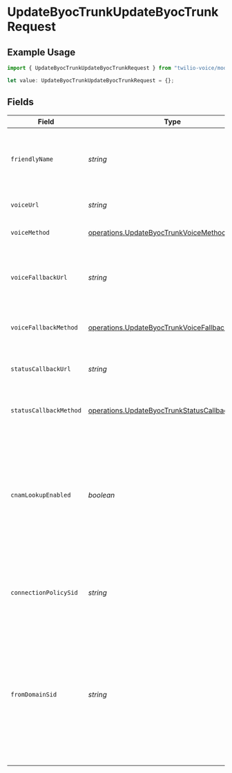# UpdateByocTrunkUpdateByocTrunkRequest

## Example Usage

```typescript
import { UpdateByocTrunkUpdateByocTrunkRequest } from "twilio-voice/models/operations";

let value: UpdateByocTrunkUpdateByocTrunkRequest = {};
```

## Fields

| Field                                                                                                                                                                                                                                                                                                                                                                                  | Type                                                                                                                                                                                                                                                                                                                                                                                   | Required                                                                                                                                                                                                                                                                                                                                                                               | Description                                                                                                                                                                                                                                                                                                                                                                            |
| -------------------------------------------------------------------------------------------------------------------------------------------------------------------------------------------------------------------------------------------------------------------------------------------------------------------------------------------------------------------------------------- | -------------------------------------------------------------------------------------------------------------------------------------------------------------------------------------------------------------------------------------------------------------------------------------------------------------------------------------------------------------------------------------- | -------------------------------------------------------------------------------------------------------------------------------------------------------------------------------------------------------------------------------------------------------------------------------------------------------------------------------------------------------------------------------------- | -------------------------------------------------------------------------------------------------------------------------------------------------------------------------------------------------------------------------------------------------------------------------------------------------------------------------------------------------------------------------------------- |
| `friendlyName`                                                                                                                                                                                                                                                                                                                                                                         | *string*                                                                                                                                                                                                                                                                                                                                                                               | :heavy_minus_sign:                                                                                                                                                                                                                                                                                                                                                                     | A descriptive string that you create to describe the resource. It is not unique and can be up to 255 characters long.                                                                                                                                                                                                                                                                  |
| `voiceUrl`                                                                                                                                                                                                                                                                                                                                                                             | *string*                                                                                                                                                                                                                                                                                                                                                                               | :heavy_minus_sign:                                                                                                                                                                                                                                                                                                                                                                     | The URL we should call when the BYOC Trunk receives a call.                                                                                                                                                                                                                                                                                                                            |
| `voiceMethod`                                                                                                                                                                                                                                                                                                                                                                          | [operations.UpdateByocTrunkVoiceMethod](../../models/operations/updatebyoctrunkvoicemethod.md)                                                                                                                                                                                                                                                                                         | :heavy_minus_sign:                                                                                                                                                                                                                                                                                                                                                                     | The HTTP method we should use to call `voice_url`                                                                                                                                                                                                                                                                                                                                      |
| `voiceFallbackUrl`                                                                                                                                                                                                                                                                                                                                                                     | *string*                                                                                                                                                                                                                                                                                                                                                                               | :heavy_minus_sign:                                                                                                                                                                                                                                                                                                                                                                     | The URL that we should call when an error occurs while retrieving or executing the TwiML requested by `voice_url`.                                                                                                                                                                                                                                                                     |
| `voiceFallbackMethod`                                                                                                                                                                                                                                                                                                                                                                  | [operations.UpdateByocTrunkVoiceFallbackMethod](../../models/operations/updatebyoctrunkvoicefallbackmethod.md)                                                                                                                                                                                                                                                                         | :heavy_minus_sign:                                                                                                                                                                                                                                                                                                                                                                     | The HTTP method we should use to call `voice_fallback_url`. Can be: `GET` or `POST`.                                                                                                                                                                                                                                                                                                   |
| `statusCallbackUrl`                                                                                                                                                                                                                                                                                                                                                                    | *string*                                                                                                                                                                                                                                                                                                                                                                               | :heavy_minus_sign:                                                                                                                                                                                                                                                                                                                                                                     | The URL that we should call to pass status parameters (such as call ended) to your application.                                                                                                                                                                                                                                                                                        |
| `statusCallbackMethod`                                                                                                                                                                                                                                                                                                                                                                 | [operations.UpdateByocTrunkStatusCallbackMethod](../../models/operations/updatebyoctrunkstatuscallbackmethod.md)                                                                                                                                                                                                                                                                       | :heavy_minus_sign:                                                                                                                                                                                                                                                                                                                                                                     | The HTTP method we should use to call `status_callback_url`. Can be: `GET` or `POST`.                                                                                                                                                                                                                                                                                                  |
| `cnamLookupEnabled`                                                                                                                                                                                                                                                                                                                                                                    | *boolean*                                                                                                                                                                                                                                                                                                                                                                              | :heavy_minus_sign:                                                                                                                                                                                                                                                                                                                                                                     | Whether Caller ID Name (CNAM) lookup is enabled for the trunk. If enabled, all inbound calls to the BYOC Trunk from the United States and Canada automatically perform a CNAM Lookup and display Caller ID data on your phone. See [CNAM Lookups](https://www.twilio.com/docs/sip-trunking#CNAM) for more information.                                                                 |
| `connectionPolicySid`                                                                                                                                                                                                                                                                                                                                                                  | *string*                                                                                                                                                                                                                                                                                                                                                                               | :heavy_minus_sign:                                                                                                                                                                                                                                                                                                                                                                     | The SID of the Connection Policy that Twilio will use when routing traffic to your communications infrastructure.                                                                                                                                                                                                                                                                      |
| `fromDomainSid`                                                                                                                                                                                                                                                                                                                                                                        | *string*                                                                                                                                                                                                                                                                                                                                                                               | :heavy_minus_sign:                                                                                                                                                                                                                                                                                                                                                                     | The SID of the SIP Domain that should be used in the `From` header of originating calls sent to your SIP infrastructure. If your SIP infrastructure allows users to "call back" an incoming call, configure this with a [SIP Domain](https://www.twilio.com/docs/voice/api/sending-sip) to ensure proper routing. If not configured, the from domain will default to "sip.twilio.com". |